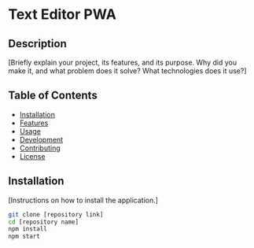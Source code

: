 # Text Editor PWA


## Description

[Briefly explain your project, its features, and its purpose. Why did you make it, and what problem does it solve? What technologies does it use?]

## Table of Contents

- [Installation](#installation)
- [Features](#features)
- [Usage](#usage)
- [Development](#development)
- [Contributing](#contributing)
- [License](#license)

## Installation

[Instructions on how to install the application.]

```bash
git clone [repository link]
cd [repository name]
npm install
npm start

